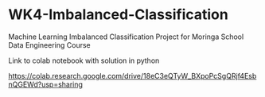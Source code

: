 # WK4-Imbalanced-Classification
Machine Learning Imbalanced Classification Project for Moringa School Data Engineering Course


Link to colab notebook with solution in python

https://colab.research.google.com/drive/18eC3eQTyW_BXpoPcSgQRjf4EsbnQGEWd?usp=sharing
